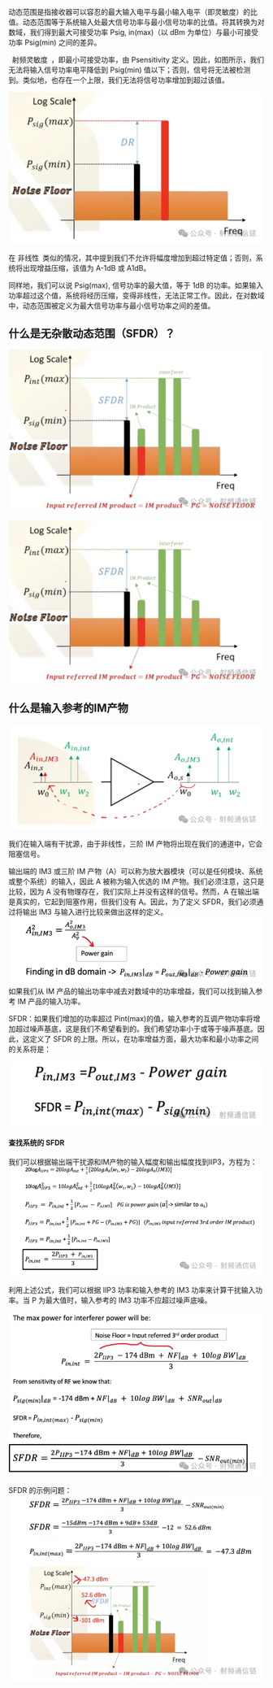 
动态范围是指接收器可以容忍的最大输入电平与最小输入电平（即灵敏度）的比值。动态范围等于系统输入处最大信号功率与最小信号功率的比值。将其转换为对数域，我们得到最大可接受功率 Psig, in(max)（以 dBm 为单位）与最小可接受功率 Psig(min) 之间的差异。

 射频灵敏度 ，即最小可接受功率，由 Psensitivity 定义。因此，如图所示，我们无法将输入信号功率电平降低到 Psig(min) 值以下；否则，信号将无法被检测到。类似地，也存在一个上限，我们无法将信号功率增加到超过该值。

![](https://raw.githubusercontent.com/LeroyK111/pictureBed/master/20251017171539.png)

在 非线性 类似的情况，其中提到我们不允许将幅度增加到超过特定值；否则，系统将出现增益压缩，该值为 A-1dB 或 A1dB。

同样地，我们可以说 Psig(max), 信号功率的最大值，等于 1dB 的功率。如果输入功率超过这个值，系统将经历压缩，变得非线性，无法正常工作。因此，在对数域中，动态范围被定义为最大信号功率与最小信号功率之间的差值。

## 什么是无杂散动态范围（SFDR）？

![](https://raw.githubusercontent.com/LeroyK111/pictureBed/master/20251017171653.png)

![](https://raw.githubusercontent.com/LeroyK111/pictureBed/master/20251017171653.png)

## 什么是输入参考的IM产物
![](https://raw.githubusercontent.com/LeroyK111/pictureBed/master/20251017171802.png)

我们在输入端有干扰源，由于非线性，三阶 IM 产物将出现在我们的通道中，它会阻塞信号。

输出端的 IM3 或三阶 IM 产物（A）可以称为放大器模块（可以是任何模块、系统或整个系统）的输入，因此 A 被称为输入优选的 IM 产物。我们必须注意，这只是比较，因为 A 没有物理存在，我们实际上并没有这样的信号。然而，A 在输出端是真实的，它起到阻塞作用，但我们没有 A。因此，为了定义 SFDR，我们必须通过将输出 IM3 与输入进行比较来做出这样的定义。
![](https://raw.githubusercontent.com/LeroyK111/pictureBed/master/20251017172007.png)
如果我们从 IM 产品的输出功率中减去对数域中的功率增益，我们可以找到输入参考 IM 产品的输入功率。

SFDR：如果我们增加的功率超过 Pint(max)的值，输入参考的互调产物功率将增加超过噪声基底，这是我们不希望看到的。我们希望功率小于或等于噪声基底。因此，这定义了 SFDR 的上限。所以，在功率增益方面，最大功率和最小功率之间的关系将是：

![](https://raw.githubusercontent.com/LeroyK111/pictureBed/master/20251017172031.png)


#### 查找系统的 SFDR

我们可以根据输出端干扰源和IM产物的输入幅度和输出幅度找到IIP3，方程为：
![](https://raw.githubusercontent.com/LeroyK111/pictureBed/master/20251017172058.png)

利用上述公式，我们可以根据 IIP3 功率和输入参考的 IM3 功率来计算干扰输入功率。当 P 为最大值时，输入参考的 IM3 功率不应超过噪声底噪。

![](https://raw.githubusercontent.com/LeroyK111/pictureBed/master/20251017172132.png)

SFDR 的示例问题：
![](https://raw.githubusercontent.com/LeroyK111/pictureBed/master/20251017172221.png)





